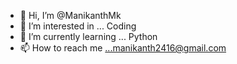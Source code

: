 - 👋 Hi, I’m @ManikanthMk
- 👀 I’m interested in ... Coding
- 🌱 I’m currently learning ... Python
- 📫 How to reach me ...manikanth2416@gmail.com

<!---
ManikanthMk/ManikanthMk is a ✨ special ✨ repository because its `README.md` (this file) appears on your GitHub profile.
You can click the Preview link to take a look at your changes.
--->
